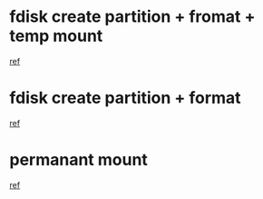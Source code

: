 ---
---

# fdisk create partition + fromat +‌ temp mount
[ref](https://phoenixnap.com/kb/linux-create-partition)


# fdisk create partition + format
[ref](https://www.digitalocean.com/community/tutorials/create-a-partition-in-linux)

# permanant mount
[ref](https://www.zdnet.com/article/how-to-permanently-mount-a-drive-in-linux-and-why-you-should/)
